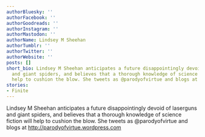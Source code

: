 ```yaml
---
authorBluesky: ''
authorFacebook: ''
authorGoodreads: ''
authorInstagram: ''
authorMastodon: ''
authorName: Lindsey M Sheehan
authorTumblr: ''
authorTwitter: ''
authorWebsite: ''
posts: []
short_bio: Lindsey M Sheehan anticipates a future disappointingly devoid of laserguns
  and giant spiders, and believes that a thorough knowledge of science fiction will
  help to cushion the blow. She tweets as @parodyofvirtue and blogs at http://parodyofvirtue.wordpress.com
stories:
- Finite
---
```


Lindsey M Sheehan anticipates a future disappointingly devoid of laserguns and giant spiders, and believes that a thorough knowledge of science fiction will help to cushion the blow. She tweets as @parodyofvirtue and blogs at http://parodyofvirtue.wordpress.com